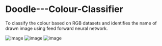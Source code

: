 # Doodle---Colour-Classifier
To classify the colour based on RGB datasets and identifies the name of drawn image using feed forward neural network.


![image](https://user-images.githubusercontent.com/37041976/46749955-8a496900-ccd4-11e8-8763-7fefb87206a9.png)
![image](https://user-images.githubusercontent.com/37041976/46749969-90d7e080-ccd4-11e8-8d16-aa21d6a16245.png)
![image](https://user-images.githubusercontent.com/37041976/46749994-9b927580-ccd4-11e8-821a-611dbe6a2a41.png)

